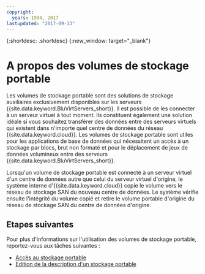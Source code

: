 ```yaml
---
copyright:
  years: 1994, 2017
lastupdated: "2017-09-13"
---
```


{:shortdesc: .shortdesc}
{:new_window: target="_blank"}

# A propos des volumes de stockage portable

Les volumes de stockage portable sont des solutions de stockage auxiliaires exclusivement disponibles sur les serveurs {{site.data.keyword.BluVirtServers_short}}. Il est possible de les connecter à un serveur virtuel à tout moment. Ils constituent également une solution idéale si vous souhaitez transférer des données entre des serveurs virtuels qui existent dans n'importe quel centre de données du réseau {{site.data.keyword.cloud}}. Les volumes de stockage portable sont utiles pour les applications de base de données qui nécessitent un accès à un stockage par blocs, brut non formaté et pour le déplacement de jeux de données volumineux entre des serveurs {{site.data.keyword.BluVirtServers_short}}.

Lorsqu'un volume de stockage portable est connecté à un serveur virtuel d'un centre de données autre que celui du serveur virtuel d'origine, le système interne d'{{site.data.keyword.cloud}} copie le volume vers le réseau de stockage SAN du nouveau centre de données. Le système vérifie ensuite l'intégrité du volume copié et retire le volume portable d'origine du réseau de stockage SAN du centre de données d'origine.

## Etapes suivantes
Pour plus d'informations sur l'utilisation des volumes de stockage portable, reportez-vous aux tâches suivantes : 
* [Accès au stockage portable](../storage/access-portable-storage-screen.html)
* [Edition de la description d'un stockage portable](../storage/edit-description-portable-storage-volume-psv.html)
